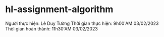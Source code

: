 # hl-assignment-algorithm
Người thực hiện: Lê Duy Tường
Thời gian thực hiện: 9h00'AM 03/02/2023
Thời gian hoàn thành: 11h30'AM 03/02/2023
